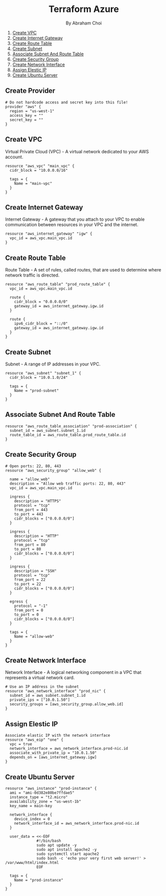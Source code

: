 <h1 align="center">
Terraform Azure
</h1>
<p align="center">By Abraham Choi</p>

1. [Create VPC](#create-vpc)
2. [Create Internet Gateway](#create-internet-gateway)
3. [Create Route Table](#create-route-table)
4. [Create Subnet](#create-subnet)
5. [Associate Subnet And Route Table](#associate-subnet-and-route-table)
6. [Create Security Group](#create-security-group)
7. [Create Network Interface](#create-network-interface)
8. [Assign Elestic IP](#assign-elastic-ip)
9. [Create Ubuntu Server](#create-ubuntu-server)


## Create Provider
```
# Do not hardcode access and secret key into this file!
provider "aws" {
  region = "us-west-1"
  access_key = ""
  secret_key = ""
}
```

## Create VPC
Virtual Private Cloud (VPC) - A virtual network dedicated to your AWS account.

```
resource "aws_vpc" "main_vpc" {
  cidr_block = "10.0.0.0/16"

  tags = {
    Name = "main-vpc"
  }
}
```


## Create Internet Gateway
Internet Gateway - A gateway that you attach to your VPC to enable communication between resources in your VPC and the internet.

```
resource "aws_internet_gateway" "igw" {
  vpc_id = aws_vpc.main_vpc.id
}
```

## Create Route Table
Route Table - A set of rules, called routes, that are used to determine where network traffic is directed.

```
resource "aws_route_table" "prod_route_table" {
  vpc_id = aws_vpc.main_vpc.id

  route {
    cidr_block = "0.0.0.0/0"
    gateway_id = aws_internet_gateway.igw.id
  }

  route {
    ipv6_cidr_block = "::/0"
    gateway_id = aws_internet_gateway.igw.id
  }
}
```

## Create Subnet
Subnet - A range of IP addresses in your VPC.

```
resource "aws_subnet" "subnet_1" {
  cidr_block = "10.0.1.0/24"

  tags = {
    Name = "prod-subnet"
  }
}
```


## Associate Subnet And Route Table

```
resource "aws_route_table_association" "prod-association" {
  subnet_id = aws_subnet.subnet_1.id
  route_table_id = aws_route_table.prod_route_table.id
}
```

## Create Security Group

```
# Open ports: 22, 80, 443
resource "aws_security_group" "allow_web" {

  name = "allow_web"
  description = "Allow web traffic ports: 22, 80, 443"
  vpc_id = aws_vpc.main_vpc.id

  ingress {
    description = "HTTPS"
    protocol = "tcp"
    from_port = 443
    to_port = 443
    cidr_blocks = ["0.0.0.0/0"]
  }

  ingress {
    description = "HTTP"
    protocol = "tcp"
    from_port = 80
    to_port = 80
    cidr_blocks = ["0.0.0.0/0"]
  }

  ingress {
    description = "SSH"
    protocol = "tcp"
    from_port = 22
    to_port = 22
    cidr_blocks = ["0.0.0.0/0"]
  }

  egress {
    protocol = "-1"
    from_port = 0
    to_port = 0
    cidr_blocks = ["0.0.0.0/0"]
  }

  tags = {
    Name = "allow-web"
  }
}

```

## Create Network Interface
Network Interface - A logical networking component in a VPC that represents a virtual network card.

```
# Use an IP address in the subnet
resource "aws_network_interface" "prod_nic" {
  subnet_id = aws_subnet.subnet_1.id
  private_ips = ["10.0.1.50"]
  security_groups = [aws_security_group.allow_web.id]
}
```

## Assign Elestic IP

```
Associate elastic IP with the network interface
resource "aws_eip" "one" {
  vpc = true
  network_interface = aws_network_interface.prod-nic.id
  associate_with_private_ip = "10.0.1.50"
  depends_on = [aws_internet_gateway.igw]
}
```

## Create Ubuntu Server

```
resource "aws_instance" "prod-instance" {
  ami = "ami-0d382e80be7ffdae5"
  instance_type = "t2.micro"
  availability_zone = "us-west-1b"
  key_name = main-key

  network_interface {
    device_index = 0
    network_interface_id = aws_network_interface.prod-nic.id
  }

  user_data = <<-EOF
              #!/bin/bash
              sudo apt update -y
              sudo apt install apache2 -y
              sudo systemctl start apache2
              sudo bash -c 'echo your very first web server!' > /var/www/html/index.html
              EOF

  tags = {
    Name = "prod-instance"
  }
}
```